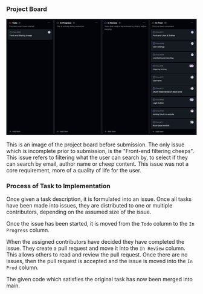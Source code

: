 <!-- Show a screenshot of your project board right before hand-in. Briefly describe which tasks are still unresolved, i.e., which features are missing from your applications or which functionality is incomplete.

Briefly describe and illustrate the flow of activities that happen from the new creation of an issue (task description), over development, etc. until a feature is finally merged into the main branch of your repository. -->

### Project Board

![Current Project Board](../../images/project_board.png)

<!-- last updated the 17 december -->

This is an image of the project board before submission. The only issue which is incomplete prior to submission, is the "Front-end filtering cheeps".
This issue refers to filtering what the user can search by, to select if they can search by email, author name or cheep content.
This issue was not a core requirement, more of a quality of life for the user.

### Process of Task to Implementation

Once given a task description, it is formulated into an issue. Once all tasks have been made into issues, they are distributed to one or multiple contributors, depending on the assumed size of the issue.

Once the issue has been started, it is moved from the `Todo` column to the `In Progress` column. 

When the assigned contributors have decided they have completed the issue. They create a pull request and move it into the `In Review` column. This allows others to read and review the pull request. Once there are no issues, then the pull request is accepted and the issue is moved into the `In Prod` column.

The given code which satisfies the original task has now been merged into main. 
